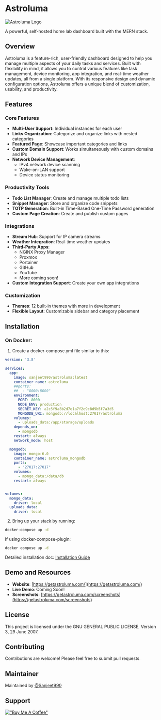 # Astroluma

![Astroluma Logo](https://getastroluma.com/img/logo.svg)

A powerful, self-hosted home lab dashboard built with the MERN stack.

## Overview

Astroluma is a feature-rich, user-friendly dashboard designed to help you manage multiple aspects of your daily tasks and services. Built with flexibility in mind, it allows you to control various features like task management, device monitoring, app integration, and real-time weather updates, all from a single platform. With its responsive design and dynamic configuration options, Astroluma offers a unique blend of customization, usability, and productivity.

## Features

### Core Features
- **Multi-User Support**: Individual instances for each user
- **Links Organization**: Categorize and organize links with nested categories
- **Featured Page**: Showcase important categories and links
- **Custom Domain Support**: Works simultaneously with custom domains and IPs
- **Network Device Management**: 
  - IPv4 network device scanning
  - Wake-on-LAN support
  - Device status monitoring

### Productivity Tools
- **Todo List Manager**: Create and manage multiple todo lists
- **Snippet Manager**: Store and organize code snippets
- **TOTP Generation**: Built-in Time-Based One-Time Password generation
- **Custom Page Creation**: Create and publish custom pages

### Integrations
- **Stream Hub**: Support for IP camera streams
- **Weather Integration**: Real-time weather updates
- **Third-Party Apps**: 
  - NGINX Proxy Manager
  - Proxmox
  - Portainer
  - GitHub
  - YouTube
  - More coming soon!
- **Custom Integration Support**: Create your own app integrations

### Customization
- **Themes**: 12 built-in themes with more in development
- **Flexible Layout**: Customizable sidebar and category placement

## Installation

### On Docker:

1. Create a docker-compose.yml file similar to this:

```yml title="docker-compose.yml"
version: '3.8'

services:
  app:
    image: sanjeet990/astroluma:latest
    container_name: astroluma
    ##ports:
    ##  - "8000:8000"
    environment:
      PORT: 8000
      NODE_ENV: production
      SECRET_KEY: a2c5f9a8b2d7e1a7f2c9c8d9b5f7a3d5
      MONGODB_URI: mongodb://localhost:27017/astroluma
    volumes:
      - uploads_data:/app/storage/uploads
    depends_on:
      - mongodb
    restart: always
    network_mode: host

  mongodb:
    image: mongo:6.0
    container_name: astroluma_mongodb
    ports:
      - "27017:27017"
    volumes:
      - mongo_data:/data/db
    restart: always


volumes:
  mongo_data:
    driver: local
  uploads_data:
    driver: local

```

2. Bring up your stack by running:

```bash 
docker-compose up -d
```
If using docker-compose-plugin:

```bash 
docker compose up -d
```

Detailed installation doc: [Installation Guide](https://getastroluma.com/docs/getting-started/installation/)

## Demo and Resources

- **Website**: [https://getastroluma.com/](https://getastroluma.com/)
- **Live Demo**: Coming Soon!
- **Screenshots**: [https://getastroluma.com/screenshots](https://getastroluma.com/screenshots)

## License

This project is licensed under the GNU GENERAL PUBLIC LICENSE, Version 3, 29 June 2007.

## Contributing

Contributions are welcome! Please feel free to submit pull requests.

## Maintainer

Maintained by [@Sanjeet990](https://github.com/Sanjeet990)

## Support

[!["Buy Me A Coffee"](https://www.buymeacoffee.com/assets/img/custom_images/orange_img.png)](https://www.buymeacoffee.com/sanjeet990)
